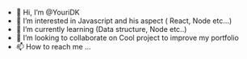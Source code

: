 - 👋 Hi, I’m @YouriDK
- 👀 I’m interested in Javascript and his aspect ( React, Node etc...)
- 🌱 I’m currently learning (Data structure, Node etc..)
- 💞️ I’m looking to collaborate on Cool project to improve my portfolio
- 📫 How to reach me ...

<!---
YouriDK/YouriDK is a ✨ special ✨ repository because its `README.md` (this file) appears on your GitHub profile.
You can click the Preview link to take a look at your changes.
--->
